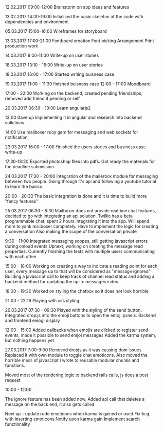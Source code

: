 12.02.2017 09:00-12:00
Brainstorm on app ideas and features

13.02.2017 14:00-19:00
Initialised the basic skeleton of the code with dependencies and environment

05.03.2017 15:00-16:00
Wireframes for storyboard

13.03.2017 17:00-21:00
Fontboard creation
Font picking
Arrangement
Print production work

14.03.2017 8:00-11:00
Write-up on user stories

18.03.2017 13:10 - 15:00
Write-up on user stories

18.03.2017
16:00 - 17:00
Started writing buisness case

19.03.2017  11:00 - 11:30
finished buisness case
12:00 - 17:00
Moodboard

17:00 - 22:00
Working on the backend, created pending friendships, removed add friend if pending or self

20.03.2017 06:30 - 13:00
Learn angularjs2

13:00
Gave up implementing it in angular and research into backend sollutions

14:00
Use mailboxer ruby gem for messaging and web sockets for notification

23.03.2017
16:00 - 17:00
Finished the users stories and business case write-up

17:30-18:20
Exported photoshop files into pdfs. Got ready the materials for the deadline submission

24.03.2017
17:30 - 20:00
Integration of the mailerbox module for messaging between two people.
Going through it's api and following a youtube tutorial to learn the basics

20:00 - 20:30
The basic integration is done and it is time to build more "fancy features"

25.03.2017
06:30 - 8:30
Mailboxer does not provide realtime chat features, decided to go with integrating an api solution.
Twillio has a beta programmable chat, spent 2 hours integrating it into the app.
Will spend more to yank mailboxer completely.
Have to implement the logic for creating a conversation
Also making the scope of the conversation private

9:30 - 11:00
Integrated messaging scopes, still getting javascript errors during onload events
Upnext, working on creating the message read properties. Currently finishing the tests with multiple users communicating with each other

15:00 - 18:00
Working on creating a way to indicate a reading point for each user, every message up to that will be considered as "message ignored"
Building a javascript call to keep track of channel read status and adding a backend method for updating the up-to messages index.

18:30 - 19:30
Worked on styling the chatbox so it does not look horrible

21:00 - 22:19
Playing with css styling

26.03.2017
07:30 - 09:30
Played with the styling of the send button.
Integrated drop.js into the emoji buttons to open the emoji panels.
Backend and frontend emogi display

12:00 - 15:00
Added callbacks when emojis are clicked to register send events, made it possible to send emjoi messages
Added the karma system, but nothing happens yet

27.03.2017
7:00-9:00
Removed dropjs as it was causing dom issues.
Replaced it with own module to toggle chat emoticons.
Also moved the horrible mess of javascript I wrote to reusable modular chunks and functions.

Moved most of the rendering logic to backend rails calls, js does a post request

10:00 - 12:00

The ignore feature has been added now,
Added api call that deletes a message on the back end, it also gets called

Next up - update rude emoticons when karma is gained or used
Fix bug with inserting emoticons
Notify upon karma gain
Implement search functionality
